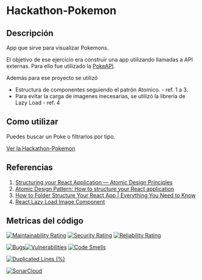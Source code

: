 # Hackathon-Pokemon


## Descripción
App que sirve para visualizar Pokemons.

El objetivo de ese ejercicio era construir una app utilizando llamadas a API externas. Para ello fue utilizado la [PokeAPI](https://pokeapi.co/).

Además para ese proyecto se utilizó
- Estructura de componentes seguiendo el patrón Atomico. - ref. 1 a 3.
- Para evitar la carga de imagenes inecesarias, se utilizó la librería de Lazy Load - ref. 4

## Como utilizar

Puedes buscar un Poke o filtrarlos por tipo. 

[Ver la Hackathon-Pokemon](https://chaiben.github.io/Hackathon-Pokemon/)


## Referencias
1. [Structuring your React Application — Atomic Design Principles](https://andela.com/insights/structuring-your-react-application-atomic-design-principles/)
1. [Atomic Design Pattern: How to structure your React application](https://medium.com/@janelle.wg/atomic-design-pattern-how-to-structure-your-react-application-2bb4d9ca5f97)
1. [How to Folder Structure Your React App | Everything You Need to Know
](https://www.youtube.com/watch?v=uqKoqcO08ho&t=1495s)
1. [React Lazy Load Image Component](https://www.npmjs.com/package/react-lazy-load-image-component)

## Metricas del código

[![Maintainability Rating](https://sonarcloud.io/api/project_badges/measure?project=chaiben_repte-4-utilitzar-api-pokemon&metric=sqale_rating)](https://sonarcloud.io/summary/new_code?id=chaiben_repte-4-utilitzar-api-pokemon)
[![Security Rating](https://sonarcloud.io/api/project_badges/measure?project=chaiben_repte-4-utilitzar-api-pokemon&metric=security_rating)](https://sonarcloud.io/summary/new_code?id=chaiben_repte-4-utilitzar-api-pokemon)
[![Reliability Rating](https://sonarcloud.io/api/project_badges/measure?project=chaiben_repte-4-utilitzar-api-pokemon&metric=reliability_rating)](https://sonarcloud.io/summary/new_code?id=chaiben_repte-4-utilitzar-api-pokemon)

[![Bugs](https://sonarcloud.io/api/project_badges/measure?project=chaiben_repte-4-utilitzar-api-pokemon&metric=bugs)](https://sonarcloud.io/summary/new_code?id=chaiben_repte-4-utilitzar-api-pokemon)[![Vulnerabilities](https://sonarcloud.io/api/project_badges/measure?project=chaiben_repte-4-utilitzar-api-pokemon&metric=vulnerabilities)](https://sonarcloud.io/summary/new_code?id=chaiben_repte-4-utilitzar-api-pokemon)
[![Code Smells](https://sonarcloud.io/api/project_badges/measure?project=chaiben_repte-4-utilitzar-api-pokemon&metric=code_smells)](https://sonarcloud.io/summary/new_code?id=chaiben_repte-4-utilitzar-api-pokemon)

[![Duplicated Lines (%)](https://sonarcloud.io/api/project_badges/measure?project=chaiben_repte-4-utilitzar-api-pokemon&metric=duplicated_lines_density)](https://sonarcloud.io/summary/new_code?id=chaiben_repte-4-utilitzar-api-pokemon)

[![SonarCloud](https://sonarcloud.io/images/project_badges/sonarcloud-white.svg)](https://sonarcloud.io/summary/new_code?id=chaiben_repte-4-utilitzar-api-pokemon)
